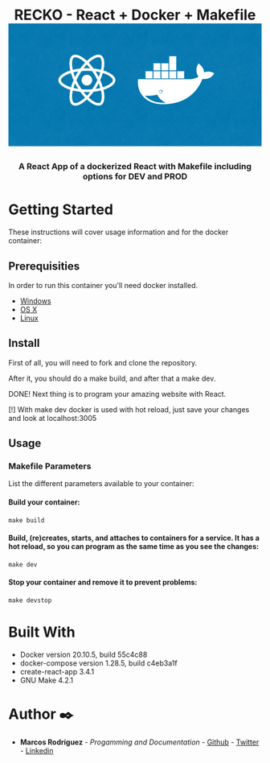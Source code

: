 <h1 align="center">
<br>
RECKO - React + Docker + Makefile
<br>
<img src="docker+react.png" alt="Docker + React">
<br>
</h1>


<h3 align="center">A React App of a dockerized React with Makefile including options for DEV and PROD </h3>

# Getting Started

These instructions will cover usage information and for the docker container:

## Prerequisities


In order to run this container you'll need docker installed.

* [Windows](https://docs.docker.com/windows/started)
* [OS X](https://docs.docker.com/mac/started/)
* [Linux](https://docs.docker.com/linux/started/)

## Install

First of all, you will need to fork and clone the repository.

After it, you should do a make build, and after that a make dev.

DONE! Next thing is to program your amazing website with React.

[!] With make dev docker is used with hot reload, just save your changes and look at localhost:3005

## Usage

### Makefile Parameters

List the different parameters available to your container:


#### Build your container:
```shell
make build
```

#### Build, (re)creates, starts, and attaches to containers for a service. It has a hot reload, so you can program as the same time as you see the changes:
```shell
make dev
```

#### Stop your container and remove it to prevent problems:
```shell
make devstop
```

# Built With

* Docker version 20.10.5, build 55c4c88
* docker-compose version 1.28.5, build c4eb3a1f
* create-react-app 3.4.1
* GNU Make 4.2.1

# Author ✒️

* **Marcos Rodríguez** - *Progamming and Documentation* - [Github](https://github.com/mark-doblefilo) - [Twitter](https://twitter.com/mark_doblefilo) - [Linkedin](https://www.linkedin.com/in/marcos-rodr%C3%ADguez-8b1441195/)
